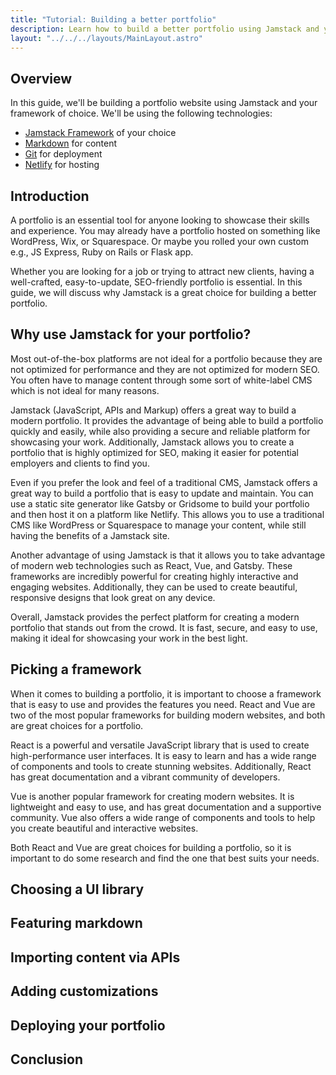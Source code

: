 ```yaml
---
title: "Tutorial: Building a better portfolio"
description: Learn how to build a better portfolio using Jamstack and your framework of choice.
layout: "../../../layouts/MainLayout.astro"
---
```


## Overview

In this guide, we'll be building a portfolio website using Jamstack and your framework of choice. We'll be using the following technologies:

- [Jamstack Framework](/en/jamstack-frameworks) of your choice
- [Markdown](/en/markdown-resources) for content
- [Git](/en/git-resources) for deployment
- [Netlify](/en/netlify) for hosting

## Introduction

A portfolio is an essential tool for anyone looking to showcase their skills and experience. You may already have a portfolio hosted on something like WordPress, Wix, or Squarespace. Or maybe you rolled your own custom e.g., JS Express, Ruby on Rails or Flask app.

Whether you are looking for a job or trying to attract new clients, having a well-crafted, easy-to-update, SEO-friendly portfolio is essential. In this guide, we will discuss why Jamstack is a great choice for building a better portfolio.

## Why use Jamstack for your portfolio?

Most out-of-the-box platforms are not ideal for a portfolio because they are not optimized for performance and they are not optimized for modern SEO. You often have to manage content through some sort of white-label CMS which is not ideal for many reasons.

Jamstack (JavaScript, APIs and Markup) offers a great way to build a modern portfolio. It provides the advantage of being able to build a portfolio quickly and easily, while also providing a secure and reliable platform for showcasing your work. Additionally, Jamstack allows you to create a portfolio that is highly optimized for SEO, making it easier for potential employers and clients to find you.

Even if you prefer the look and feel of a traditional CMS, Jamstack offers a great way to build a portfolio that is easy to update and maintain. You can use a static site generator like Gatsby or Gridsome to build your portfolio and then host it on a platform like Netlify. This allows you to use a traditional CMS like WordPress or Squarespace to manage your content, while still having the benefits of a Jamstack site.

Another advantage of using Jamstack is that it allows you to take advantage of modern web technologies such as React, Vue, and Gatsby. These frameworks are incredibly powerful for creating highly interactive and engaging websites. Additionally, they can be used to create beautiful, responsive designs that look great on any device.

Overall, Jamstack provides the perfect platform for creating a modern portfolio that stands out from the crowd. It is fast, secure, and easy to use, making it ideal for showcasing your work in the best light.

## Picking a framework

When it comes to building a portfolio, it is important to choose a framework that is easy to use and provides the features you need. React and Vue are two of the most popular frameworks for building modern websites, and both are great choices for a portfolio.

React is a powerful and versatile JavaScript library that is used to create high-performance user interfaces. It is easy to learn and has a wide range of components and tools to create stunning websites. Additionally, React has great documentation and a vibrant community of developers.

Vue is another popular framework for creating modern websites. It is lightweight and easy to use, and has great documentation and a supportive community. Vue also offers a wide range of components and tools to help you create beautiful and interactive websites.

Both React and Vue are great choices for building a portfolio, so it is important to do some research and find the one that best suits your needs.

## Choosing a UI library

## Featuring markdown

## Importing content via APIs

## Adding customizations

## Deploying your portfolio

## Conclusion
